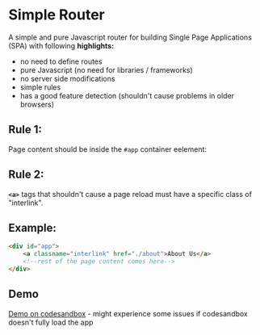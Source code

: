 # Simple Router
A simple and pure Javascript router for building Single Page Applications (SPA) with following **highlights:**
- no need to define routes
- pure Javascript (no need for libraries / frameworks)
- no server side modifications
- simple rules
- has a good feature detection (shouldn't cause problems in older browsers)

## Rule 1:
Page content should be inside the `#app` container eelement:

## Rule 2:
**`<a>`** tags that shouldn't cause a page reload must have a specific class of "interlink".
## Example:
```html
<div id="app">
    <a classname="interlink" href="./about">About Us</a>
    <!--rest of the page content comes here-->
</div>
```

## Demo
[Demo on codesandbox](https://codesandbox.io/s/simple-router-demo-87vtc) - might experience some issues if codesandbox doesn't fully load the app

